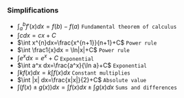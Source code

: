 ### Simplifications
- $\int_a^b f'(x)dx= f(b)-f(a)$    `Fundamental theorem of calculus`
- $\int c dx= cx+C$
- $\int x^{n}dx=\frac{x^{n+1}}{n+1}+C$    `Power rule`
- $\int \frac1{x}dx = \ln|x|+C$    `Power rule`
- $\int e^x dx=e^x+C$    `Exponential`
- $\int a^x dx=\frac{a^x}{\ln a}+C$    `Exponential`
- $\int kf(x)dx=k\int f(x) dx$    `Constant multiplies`
- $\int |x| dx=\frac{x|x|}{2}+C$    `Absolute value`
- $\int(f(x) \pm g(x))dx=\int f(x)dx \pm \int g(x) dx$    `Sums and differences`
